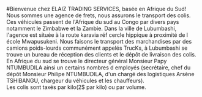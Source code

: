 #Bienvenue chez ELAIZ TRADING SERVICES, basée en Afrique du Sud! Nous sommes une agence de frets, nous assurons le transport des colis.
                Ces véhicules passent de l'Afrique du sud au Congo par divers pays notamment le Zimbabwe et la Zambie. 
                Dans la ville de Lubumbashi, l'agence est située à la route karavia réf cercle hippique à proximité de l école Mwapusukeni. 
 Nous faisons le transport des marchandises par des camions poids-lourds communément appelés TrucKs, à Lubumbashi se trouve un bureau de réception des clients et le dépôt de livraison des colis.                 En Afrique du sud se trouve le directeur général 
Monsieur  Papy NTUMBUDILA ainsi un certains nombres d employés (secrétaire, chef du dépôt Monsieur  Philipe  NTUMBUDILA, d'un chargé des logistiques Arsène TSHIBANGU, chargeur du véhicules et les chauffeurs).
<br>Les colis sont taxés par kilo(2$ par kilo) ou par volume.
